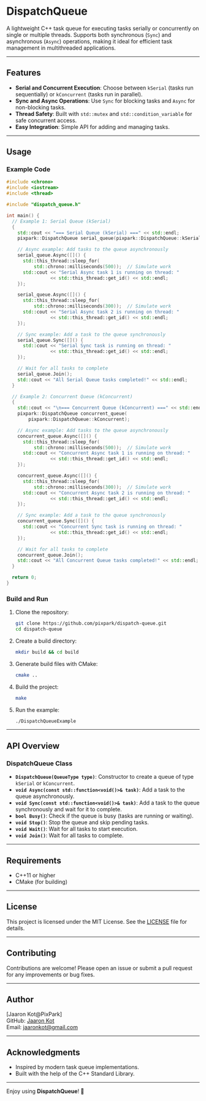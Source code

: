 # DispatchQueue

A lightweight C++ task queue for executing tasks serially or concurrently on single or multiple threads. Supports both synchronous (`Sync`) and asynchronous (`Async`) operations, making it ideal for efficient task management in multithreaded applications.

---

## Features

- **Serial and Concurrent Execution**: Choose between `kSerial` (tasks run sequentially) or `kConcurrent` (tasks run in parallel).
- **Sync and Async Operations**: Use `Sync` for blocking tasks and `Async` for non-blocking tasks.
- **Thread Safety**: Built with `std::mutex` and `std::condition_variable` for safe concurrent access.
- **Easy Integration**: Simple API for adding and managing tasks.

---

## Usage

### Example Code

```cpp
#include <chrono>
#include <iostream>
#include <thread>

#include "dispatch_queue.h"

int main() {
  // Example 1: Serial Queue (kSerial)
  {
    std::cout << "=== Serial Queue (kSerial) ===" << std::endl;
    pixpark::DispatchQueue serial_queue(pixpark::DispatchQueue::kSerial);

    // Async example: Add tasks to the queue asynchronously
    serial_queue.Async([]() {
      std::this_thread::sleep_for(
          std::chrono::milliseconds(500));  // Simulate work
      std::cout << "Serial Async task 1 is running on thread: "
                << std::this_thread::get_id() << std::endl;
    });

    serial_queue.Async([]() {
      std::this_thread::sleep_for(
          std::chrono::milliseconds(300));  // Simulate work
      std::cout << "Serial Async task 2 is running on thread: "
                << std::this_thread::get_id() << std::endl;
    });

    // Sync example: Add a task to the queue synchronously
    serial_queue.Sync([]() {
      std::cout << "Serial Sync task is running on thread: "
                << std::this_thread::get_id() << std::endl;
    });

    // Wait for all tasks to complete
    serial_queue.Join();
    std::cout << "All Serial Queue tasks completed!" << std::endl;
  }

  // Example 2: Concurrent Queue (kConcurrent)
  {
    std::cout << "\n=== Concurrent Queue (kConcurrent) ===" << std::endl;
    pixpark::DispatchQueue concurrent_queue(
        pixpark::DispatchQueue::kConcurrent);

    // Async example: Add tasks to the queue asynchronously
    concurrent_queue.Async([]() {
      std::this_thread::sleep_for(
          std::chrono::milliseconds(500));  // Simulate work
      std::cout << "Concurrent Async task 1 is running on thread: "
                << std::this_thread::get_id() << std::endl;
    });

    concurrent_queue.Async([]() {
      std::this_thread::sleep_for(
          std::chrono::milliseconds(300));  // Simulate work
      std::cout << "Concurrent Async task 2 is running on thread: "
                << std::this_thread::get_id() << std::endl;
    });

    // Sync example: Add a task to the queue synchronously
    concurrent_queue.Sync([]() {
      std::cout << "Concurrent Sync task is running on thread: "
                << std::this_thread::get_id() << std::endl;
    });

    // Wait for all tasks to complete
    concurrent_queue.Join();
    std::cout << "All Concurrent Queue tasks completed!" << std::endl;
  }

  return 0;
}
```

### Build and Run

1. Clone the repository:
   ```bash
   git clone https://github.com/pixpark/dispatch-queue.git
   cd dispatch-queue
   ```

2. Create a build directory:
   ```bash
   mkdir build && cd build
   ```

3. Generate build files with CMake:
   ```bash
   cmake ..
   ```

4. Build the project:
   ```bash
   make
   ```

5. Run the example:
   ```bash
   ./DispatchQueueExample
   ```

---

## API Overview

### DispatchQueue Class

- **`DispatchQueue(QueueType type)`**: Constructor to create a queue of type `kSerial` or `kConcurrent`.
- **`void Async(const std::function<void()>& task)`**: Add a task to the queue asynchronously.
- **`void Sync(const std::function<void()>& task)`**: Add a task to the queue synchronously and wait for it to complete.
- **`bool Busy()`**: Check if the queue is busy (tasks are running or waiting).
- **`void Stop()`**: Stop the queue and skip pending tasks.
- **`void Wait()`**: Wait for all tasks to start execution.
- **`void Join()`**: Wait for all tasks to complete.

---

## Requirements

- C++11 or higher
- CMake (for building)

---

## License

This project is licensed under the MIT License. See the [LICENSE](LICENSE) file for details.

---

## Contributing

Contributions are welcome! Please open an issue or submit a pull request for any improvements or bug fixes.

---

## Author

[Jaaron Kot@PixPark]  
GitHub: [Jaaron Kot](https://github.com/jaaronkot)  
Email: jaaronkot@gmail.com

---

## Acknowledgments

- Inspired by modern task queue implementations.
- Built with the help of the C++ Standard Library.

---

Enjoy using **DispatchQueue**! 🚀